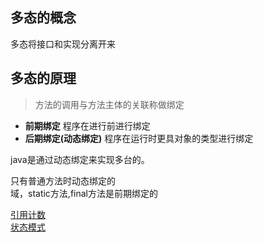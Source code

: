 ## 多态的概念
多态将接口和实现分离开来

## 多态的原理
 > 方法的调用与方法主体的关联称做绑定
 
 + **前期绑定** 程序在进行前进行绑定
 + **后期绑定(动态绑定)** 程序在运行时更具对象的类型进行绑定
 
 java是通过动态绑定来实现多台的。  
 
 只有普通方法时动态绑定的  
 域，static方法,final方法是前期绑定的
 
 [引用计数](/Users/xuyabo/Documents/java/thinkingInJavaPractice/src/main/java/polymorphism/extendtionAndDispose/E13_VerifiedRefCounting.java)  
 [状态模式](/Users/xuyabo/Documents/java/thinkingInJavaPractice/src/main/java/polymorphism/extensionDesign/EX16_Starship.java)